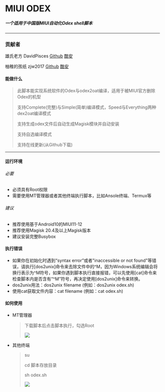 # MIUI ODEX

##### 一个适用于中国版MIUI自动化Odex shell脚本

***

### 贡献者

雄氏老方 DavidPisces [Github](https://github.com/DavidPisces) [酷安](http://www.coolapk.com/u/665894)

柚稚的孩纸 zjw2017 [Github](https://github.com/zjw2017) [酷安](http://www.coolapk.com/u/1548958)

#### 能做什么

> 此脚本能实现系统软件的Odex与odex2oat编译，适用于被MIUI官方删除Odex的机型
>
> 支持Complete(完整)与Simple(简单)编译模式，Speed与Everything两种dex2oat编译模式
>
> 支持生成odex文件后自动生成Magisk模块并自动安装
>
> 支持自选编译模式
> 
> 支持在线更新(从Github下载)

****

#### 运行环境

###### 必要

* 必须具有Root权限
* 需要使用MT管理器或者其他终端执行脚本，比如Ansole终端、Termux等

###### 建议 

* 推荐使用基于Android10的MIUI11-12
* 推荐使用Magisk 20.4及以上Magisk版本
* 建议安装完整Busybox

#### 执行错误

* 如果你在初始化时遇到“syntax error”或者"inaccessible or not found"等错误，请执行[dos2unix]命令来去除文件中的^M，因为Windows系统编辑会将换行表示为^M符号，如果你遇到脚本执行直接报错，可以先使用[cat]命令来检查脚本内是否含有“^M”符号，再决定使用[dos2unix]命令来转换。
* dos2unix用法：dos2unix filename   (例如：dos2unix odex.sh)
* 使用cat获取文件内容：cat filename   (例如：cat odex.sh)

#### 如何使用

* MT管理器

  >下载脚本后点击脚本执行，勾选Root
  >
  >![](http://image.coolapk.com/feed/2020/0623/15/665894_f922a721_8810_5677@1080x2160.jpeg.m.jpg)

* 其他终端

  > su
  >
  > cd 脚本存放目录
  >
  > sh odex.sh
  >
  >![](http://image.coolapk.com/feed/2020/0623/15/665894_16498409_8810_5679@1080x2160.jpeg.m.jpg)
